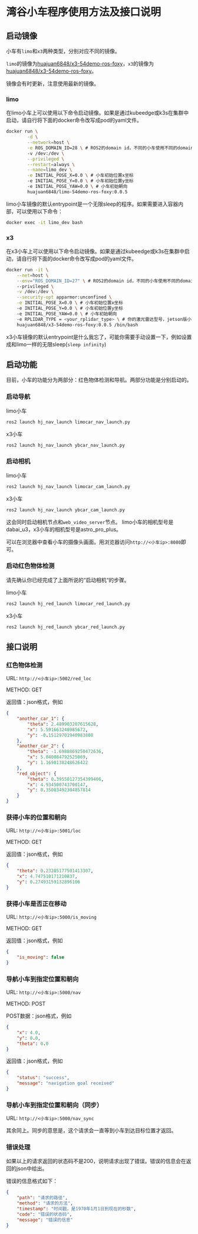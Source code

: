 # 湾谷小车程序使用方法及接口说明

## 启动镜像

小车有`limo`和`x3`两种类型，分别对应不同的镜像。

`limo`的镜像为[huajuan6848/x3-54demo-ros-foxy](https://hub.docker.com/repository/docker/huajuan6848/limo-54demo-ros-foxy/general)，`x3`的镜像为[huajuan6848/x3-54demo-ros-foxy](https://hub.docker.com/repository/docker/huajuan6848/x3-54demo-ros-foxy/general)。

镜像会有时更新，注意使用最新的镜像。

### limo

在limo小车上可以使用以下命令启动镜像。如果是通过kubeedge或k3s在集群中启动，请自行将下面的docker命令改写成pod的yaml文件。

```bash
docker run \
        -d \
        --network=host \
        -e ROS_DOMAIN_ID=28 \ # ROS2的domain id，不同的小车使用不同的domain id，随便找一个未被占用的数字即可
        -v /dev:/dev \
        --privileged \
        --restart=always \
        --name=limo_dev \
        -e INITIAL_POSE_X=0.0 \ # 小车初始位置x坐标
        -e INITIAL_POSE_Y=0.0 \ # 小车初始位置y坐标
        -e INITIAL_POSE_YAW=0.0 \ # 小车初始朝向
        huajuan6848/limo-54demo-ros-foxy:0.0.5
```

limo小车镜像的默认entrypoint是一个无限sleep的程序。如果需要进入容器内部，可以使用以下命令：

```bash
docker exec -it limo_dev bash
```

### x3

在x3小车上可以使用以下命令启动镜像。如果是通过kubeedge或k3s在集群中启动，请自行将下面的docker命令改写成pod的yaml文件。

```bash
docker run -it \
    --net=host \
    --env="ROS_DOMAIN_ID=27" \ # ROS2的domain id，不同的小车使用不同的domain id，随便找一个未被占用的数字即可
    --privileged \
    -v /dev:/dev \
    --security-opt apparmor:unconfined \
    -e INITIAL_POSE_X=0.0 \ # 小车初始位置x坐标
    -e INITIAL_POSE_Y=0.0 \ # 小车初始位置y坐标
    -e INITIAL_POSE_YAW=0.0 \ # 小车初始朝向
    -e RPLIDAR_TYPE = <your_rplidar_type> \ # 你的激光雷达型号，jetson版小车是s2，树莓派版小车是a1
    huajuan6848/x3-54demo-ros-foxy:0.0.5 /bin/bash
```

x3小车镜像的默认entrypoint是什么我忘了，可能你需要手动设置一下，例如设置成和limo一样的无限sleep(`sleep infinity`)

## 启动功能

目前，小车的功能分为两部分：红色物体检测和导航。两部分功能是分别启动的。

### 启动导航

limo小车
```bash
ros2 launch hj_nav_launch limocar_nav_launch.py 
```
x3小车
```bash
ros2 launch hj_nav_launch ybcar_nav_launch.py
```

### 启动相机
limo小车
```bash
ros2 launch hj_nav_launch limocar_cam_launch.py
```
x3小车
```bash
ros2 launch hj_nav_launch ybcar_cam_launch.py
```

这会同时启动相机节点和`web_video_server`节点。 limo小车的相机型号是dabai_u3，x3小车的相机型号是astro_pro_plus。

可以在浏览器中查看小车的摄像头画面。用浏览器访问`http://<小车ip>:8080`即可。

### 启动红色物体检测

请先确认你已经完成了上面所说的“启动相机“的步骤。

limo小车
```bash
ros2 launch hj_red_launch limocar_red_launch.py
```

x3小车
```bash
ros2 launch hj_red_launch ybcar_red_launch.py
```

## 接口说明

### 红色物体检测

URL: `http://<小车ip>:5002/red_loc`

METHOD: GET

返回值：json格式，例如
```json
{
    "another_car_1": {
        "theta": 2.489903207615628,
        "x": 5.591663248985672,
        "y": -0.15129701940983808
    },
    "another_car_2": {
        "theta": -1.6988869250472636,
        "x": 5.040084792525069,
        "y": 1.1698138248626422
    },
    "red_object": {
        "theta": 0.39550127354399406,
        "x": 4.934500743700147,
        "y": 0.35003492304857814
    }
}
```

### 获得小车的位置和朝向

URL: `http://<小车ip>:5001/loc`

METHOD: GET

返回值：json格式，例如
```json
{
    "theta": 0.23205177501413307,
    "x": 4.747510171210837,
    "y": 0.27493159132896106
}
```

### 获得小车是否正在移动

URL: `http://<小车ip>:5000/is_moving`

METHOD: GET

返回值：json格式，例如
```json
{
    "is_moving": false
}
```

### 导航小车到指定位置和朝向

URL: `http://<小车ip>:5000/nav`

METHOD: POST

POST数据：json格式，例如
```json
{
    "x": 4.0,
    "y": 0.0,
    "theta": 0.0
}
```

返回值：json格式，例如
```json
{
    "status": "success",
    "message": "navigation goal received"
}
```

### 导航小车到指定位置和朝向（同步）

URL: `http://<小车ip>:5000/nav_sync`

其余同上。同步的意思是，这个请求会一直等到小车到达目标位置才返回。

### 错误处理

如果以上的请求返回的状态码不是200，说明请求出现了错误。错误的信息会在返回的json中给出。

错误的信息格式如下：
```json
{
    "path": "请求的路径",
    "method": "请求的方法",
    "timestamp": "时间戳，是1970年1月1日到现在的秒数",
    "code": "错误的状态码",
    "message": "错误的信息"
}
```